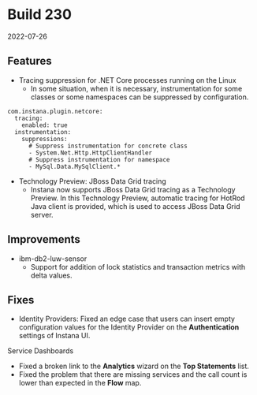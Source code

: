 # Build 230

2022-07-26

## Features

* Tracing suppression for .NET Core processes running on the Linux
  - In some situation, when it is necessary, instrumentation for some classes or some namespaces can be suppressed by configuration.
```
com.instana.plugin.netcore:
  tracing:
    enabled: true
  instrumentation:
    suppressions:
      # Suppress instrumentation for concrete class
      - System.Net.Http.HttpClientHandler
      # Suppress instrumentation for namespace 
      - MySql.Data.MySqlClient.*
```
* Technology Preview: JBoss Data Grid tracing
  - Instana now supports JBoss Data Grid tracing as a Technology Preview. In this Technology Preview, automatic tracing for HotRod Java client is provided, which is used to access JBoss Data Grid server.

## Improvements

* ibm-db2-luw-sensor
  - Support for addition of lock statistics and transaction metrics with delta values.

## Fixes

* Identity Providers: Fixed an edge case that users can insert empty configuration values for the Identity Provider on the **Authentication** settings of Instana UI.

Service Dashboards
* Fixed a broken link to the **Analytics** wizard on the **Top Statements** list.
* Fixed the problem that there are missing services and the call count is lower than expected in the **Flow** map.
